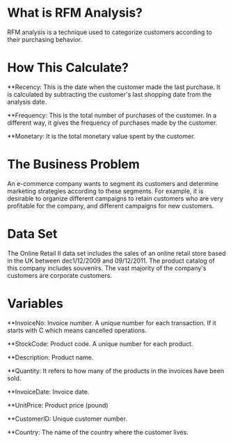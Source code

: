 # **What is RFM Analysis?**

RFM analysis is a technique used to categorize customers according to their purchasing behavior.

# **How This Calculate?**

**Recency: This is the date when the customer made the last purchase. It is calculated by subtracting the customer's last shopping date from the analysis date.

**Frequency: This is the total number of purchases of the customer. In a different way, it gives the frequency of purchases made by the customer.

**Monetary: It is the total monetary value spent by the customer.

# **The Business Problem**

An e-commerce company wants to segment its customers and determine marketing strategies according to these segments.
For example, it is desirable to organize different campaigns to retain customers who are very profitable for the company, and different campaigns for new customers.

# **Data Set**

The Online Retail II data set includes the sales of an online retail store based in the UK between dec1/12/2009 and 09/12/2011. The product catalog of this company includes souvenirs. The vast majority of the company's customers are corporate customers.

# **Variables**

**InvoiceNo: Invoice number. A unique number for each transaction. If it starts with C which means cancelled operations.

**StockCode: Product code. A unique number for each product.

**Description: Product name.

**Quantity: It refers to how many of the products in the invoices have been sold.

**InvoiceDate: Invoice date.

**UnitPrice: Product price (pound)

**CustomerID: Unique customer number.

**Country: The name of the country where the customer lives.
